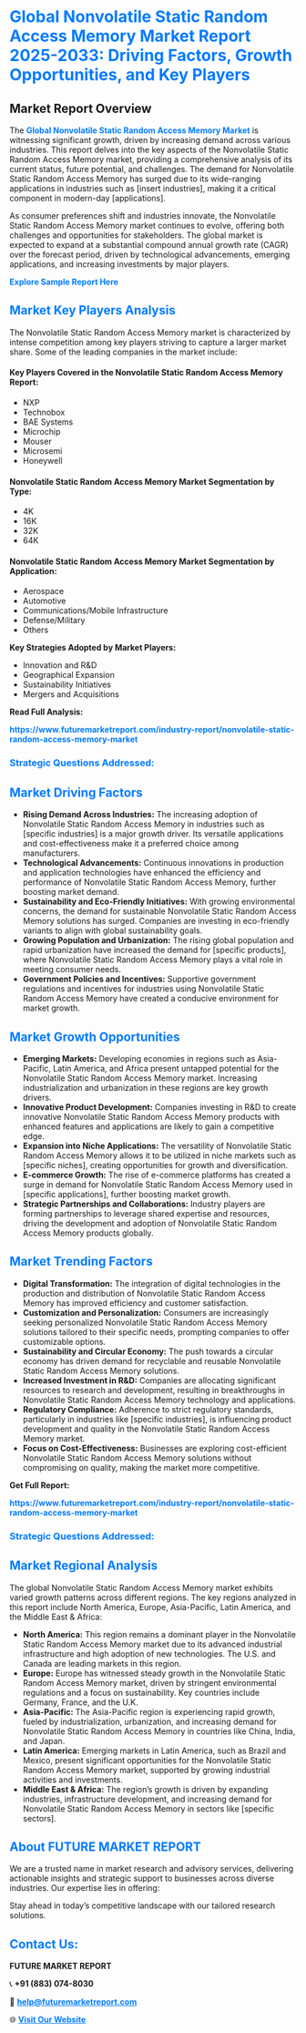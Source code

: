 <h1 style="color: #007BFF;">Global Nonvolatile Static Random Access Memory Market Report 2025-2033: Driving Factors, Growth Opportunities, and Key Players</h1>

<section id="overview">
<h2>Market Report Overview</h2>
<p>The <a href="https://www.futuremarketreport.com/industry-report/nonvolatile-static-random-access-memory-market" style="color: #007BFF; text-decoration: none;"><strong>Global Nonvolatile Static Random Access Memory Market</strong></a> is witnessing significant growth, driven by increasing demand across various industries. This report delves into the key aspects of the Nonvolatile Static Random Access Memory market, providing a comprehensive analysis of its current status, future potential, and challenges. The demand for Nonvolatile Static Random Access Memory has surged due to its wide-ranging applications in industries such as [insert industries], making it a critical component in modern-day [applications].</p>
<p>As consumer preferences shift and industries innovate, the Nonvolatile Static Random Access Memory market continues to evolve, offering both challenges and opportunities for stakeholders. The global market is expected to expand at a substantial compound annual growth rate (CAGR) over the forecast period, driven by technological advancements, emerging applications, and increasing investments by major players.</p>
</section>

<section id="overview">
<p><a href="https://www.futuremarketreport.com/request-sample/reportId=84006" style="color: #007BFF; text-decoration: none;"><strong>Explore Sample Report Here</strong></a></p>
</section>

<section id="key-players">
<h2 style="color: #007BFF;">Market Key Players Analysis</h2>
<p>The Nonvolatile Static Random Access Memory market is characterized by intense competition among key players striving to capture a larger market share. Some of the leading companies in the market include:</p>
<h4>Key Players Covered in the Nonvolatile Static Random Access Memory Report:</h4>
<ul><li>NXP</li><li>Technobox</li><li>BAE Systems</li><li>Microchip</li><li>Mouser</li><li>Microsemi</li><li>Honeywell</li></ul>
<h4>Nonvolatile Static Random Access Memory Market Segmentation by Type:</h4>
<ul><li>4K</li><li>16K</li><li>32K</li><li>64K</li></ul>

<h4>Nonvolatile Static Random Access Memory Market Segmentation by Application:</h4>
<ul><li>Aerospace</li><li>Automotive</li><li>Communications/Mobile Infrastructure</li><li>Defense/Military</li><li>Others</li></ul>
<p><strong>Key Strategies Adopted by Market Players:</strong></p>
<ul>
<li>Innovation and R&D</li>
<li>Geographical Expansion</li>
<li>Sustainability Initiatives</li>
<li>Mergers and Acquisitions</li>
</ul>
</section>

<section>
<p><strong>Read Full Analysis: </strong></p><a href="https://www.futuremarketreport.com/industry-report/nonvolatile-static-random-access-memory-market" style="color: #007BFF; text-decoration: none;"><strong>https://www.futuremarketreport.com/industry-report/nonvolatile-static-random-access-memory-market</strong></a>
<h3 style="color: #007BFF;">Strategic Questions Addressed:</h3>
</section>

<section id="driving-factors">
<h2 style="color: #007BFF;">Market Driving Factors</h2>
<ul>
<li><strong>Rising Demand Across Industries:</strong> The increasing adoption of Nonvolatile Static Random Access Memory in industries such as [specific industries] is a major growth driver. Its versatile applications and cost-effectiveness make it a preferred choice among manufacturers.</li>
<li><strong>Technological Advancements:</strong> Continuous innovations in production and application technologies have enhanced the efficiency and performance of Nonvolatile Static Random Access Memory, further boosting market demand.</li>
<li><strong>Sustainability and Eco-Friendly Initiatives:</strong> With growing environmental concerns, the demand for sustainable Nonvolatile Static Random Access Memory solutions has surged. Companies are investing in eco-friendly variants to align with global sustainability goals.</li>
<li><strong>Growing Population and Urbanization:</strong> The rising global population and rapid urbanization have increased the demand for [specific products], where Nonvolatile Static Random Access Memory plays a vital role in meeting consumer needs.</li>
<li><strong>Government Policies and Incentives:</strong> Supportive government regulations and incentives for industries using Nonvolatile Static Random Access Memory have created a conducive environment for market growth.</li>
</ul>
</section>

<section id="growth-opportunities">
<h2 style="color: #007BFF;">Market Growth Opportunities</h2>
<ul>
<li><strong>Emerging Markets:</strong> Developing economies in regions such as Asia-Pacific, Latin America, and Africa present untapped potential for the Nonvolatile Static Random Access Memory market. Increasing industrialization and urbanization in these regions are key growth drivers.</li>
<li><strong>Innovative Product Development:</strong> Companies investing in R&D to create innovative Nonvolatile Static Random Access Memory products with enhanced features and applications are likely to gain a competitive edge.</li>
<li><strong>Expansion into Niche Applications:</strong> The versatility of Nonvolatile Static Random Access Memory allows it to be utilized in niche markets such as [specific niches], creating opportunities for growth and diversification.</li>
<li><strong>E-commerce Growth:</strong> The rise of e-commerce platforms has created a surge in demand for Nonvolatile Static Random Access Memory used in [specific applications], further boosting market growth.</li>
<li><strong>Strategic Partnerships and Collaborations:</strong> Industry players are forming partnerships to leverage shared expertise and resources, driving the development and adoption of Nonvolatile Static Random Access Memory products globally.</li>
</ul>
</section>

<section id="trending-factors">
<h2 style="color: #007BFF;">Market Trending Factors</h2>
<ul>
<li><strong>Digital Transformation:</strong> The integration of digital technologies in the production and distribution of Nonvolatile Static Random Access Memory has improved efficiency and customer satisfaction.</li>
<li><strong>Customization and Personalization:</strong> Consumers are increasingly seeking personalized Nonvolatile Static Random Access Memory solutions tailored to their specific needs, prompting companies to offer customizable options.</li>
<li><strong>Sustainability and Circular Economy:</strong> The push towards a circular economy has driven demand for recyclable and reusable Nonvolatile Static Random Access Memory solutions.</li>
<li><strong>Increased Investment in R&D:</strong> Companies are allocating significant resources to research and development, resulting in breakthroughs in Nonvolatile Static Random Access Memory technology and applications.</li>
<li><strong>Regulatory Compliance:</strong> Adherence to strict regulatory standards, particularly in industries like [specific industries], is influencing product development and quality in the Nonvolatile Static Random Access Memory market.</li>
<li><strong>Focus on Cost-Effectiveness:</strong> Businesses are exploring cost-efficient Nonvolatile Static Random Access Memory solutions without compromising on quality, making the market more competitive.</li>
</ul>
</section>

<section>
<p><strong>Get Full Report: </strong></p><a href="https://www.futuremarketreport.com/industry-report/nonvolatile-static-random-access-memory-market" style="color: #007BFF; text-decoration: none;"><strong>https://www.futuremarketreport.com/industry-report/nonvolatile-static-random-access-memory-market</strong></a>
<h3 style="color: #007BFF;">Strategic Questions Addressed:</h3>
</section>


<section id="regional-analysis">
<h2 style="color: #007BFF;">Market Regional Analysis</h2>
<p>The global Nonvolatile Static Random Access Memory market exhibits varied growth patterns across different regions. The key regions analyzed in this report include North America, Europe, Asia-Pacific, Latin America, and the Middle East & Africa:</p>
<ul>
<li><strong>North America:</strong> This region remains a dominant player in the Nonvolatile Static Random Access Memory market due to its advanced industrial infrastructure and high adoption of new technologies. The U.S. and Canada are leading markets in this region.</li>
<li><strong>Europe:</strong> Europe has witnessed steady growth in the Nonvolatile Static Random Access Memory market, driven by stringent environmental regulations and a focus on sustainability. Key countries include Germany, France, and the U.K.</li>
<li><strong>Asia-Pacific:</strong> The Asia-Pacific region is experiencing rapid growth, fueled by industrialization, urbanization, and increasing demand for Nonvolatile Static Random Access Memory in countries like China, India, and Japan.</li>
<li><strong>Latin America:</strong> Emerging markets in Latin America, such as Brazil and Mexico, present significant opportunities for the Nonvolatile Static Random Access Memory market, supported by growing industrial activities and investments.</li>
<li><strong>Middle East & Africa:</strong> The region’s growth is driven by expanding industries, infrastructure development, and increasing demand for Nonvolatile Static Random Access Memory in sectors like [specific sectors].</li>
</ul>
</section>

<footer>
<h2 style="color: #007BFF;">About FUTURE MARKET REPORT</h2>
<p>We are a trusted name in market research and advisory services, delivering actionable insights and strategic support to businesses across diverse industries. Our expertise lies in offering:</p>

<p>Stay ahead in today’s competitive landscape with our tailored research solutions.</p>

<h2 style="color: #007BFF;">Contact Us:</h2>
<p><strong>FUTURE MARKET REPORT</strong></p>
<p>📞 <strong>+91 (883) 074-8030</strong></p>
<p>📧 <strong><a href="mailto:help@futuremarketreport.com" style="color: #007BFF;">help@futuremarketreport.com</a></strong></p>
<p>🌐 <strong><a href="https://www.futuremarketreport.com/" style="color: #007BFF;">Visit Our Website</a></strong></p>
</footer>